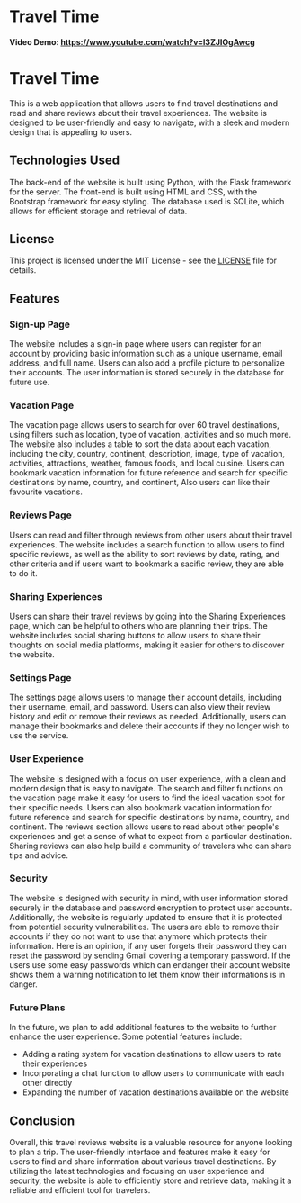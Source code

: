 # Travel Time

#### Video Demo:  https://www.youtube.com/watch?v=l3ZJIOgAwcg

# Travel Time

This is a web application that allows users to find travel destinations and read and share reviews about their travel experiences. The website is designed to be user-friendly and easy to navigate, with a sleek and modern design that is appealing to users.

## Technologies Used

The back-end of the website is built using Python, with the Flask framework for the server. The front-end is built using HTML and CSS, with the Bootstrap framework for easy styling. The database used is SQLite, which allows for efficient storage and retrieval of data.

## License

This project is licensed under the MIT License - see the [LICENSE](LICENSE) file for details.

## Features

### Sign-up Page

The website includes a sign-in page where users can register for an account by providing basic information such as a unique username, email address, and full name. Users can also add a profile picture to personalize their accounts. The user information is stored securely in the database for future use.

### Vacation Page

The vacation page allows users to search for over 60 travel destinations, using filters such as location, type of vacation, activities and so much more. The website also includes a table to sort the data about each vacation, including the city, country, continent, description, image, type of vacation, activities, attractions, weather, famous foods, and local cuisine. Users can bookmark vacation information for future reference and search for specific destinations by name, country, and continent, Also users can like their favourite vacations.

### Reviews Page

Users can read and filter through reviews from other users about their travel experiences. The website includes a search function to allow users to find specific reviews, as well as the ability to sort reviews by date, rating, and other criteria and if users want to bookmark a sacific review, they are able to do it.

### Sharing Experiences

Users can share their travel reviews by going into the Sharing Experiences page, which can be helpful to others who are planning their trips. The website includes social sharing buttons to allow users to share their thoughts on social media platforms, making it easier for others to discover the website.

### Settings Page

The settings page allows users to manage their account details, including their username, email, and password. Users can also view their review history and edit or remove their reviews as needed. Additionally, users can manage their bookmarks and delete their accounts if they no longer wish to use the service.

### User Experience

The website is designed with a focus on user experience, with a clean and modern design that is easy to navigate. The search and filter functions on the vacation page make it easy for users to find the ideal vacation spot for their specific needs. Users can also bookmark vacation information for future reference and search for specific destinations by name, country, and continent. The reviews section allows users to read about other people's experiences and get a sense of what to expect from a particular destination. Sharing reviews can also help build a community of travelers who can share tips and advice.

### Security

The website is designed with security in mind, with user information stored securely in the database and password encryption to protect user accounts. Additionally, the website is regularly updated to ensure that it is protected from potential security vulnerabilities.
The users are able to remove their accounts if they do not want to use that anymore which protects their information.
Here is an opinion, if any user forgets their password they can reset the password by sending Gmail covering a temporary password.
If the users use some easy passwords which can endanger their account website shows them a warning notification to let them know their informations is in danger.

### Future Plans

In the future, we plan to add additional features to the website to further enhance the user experience. Some potential features include:

- Adding a rating system for vacation destinations to allow users to rate their experiences
- Incorporating a chat function to allow users to communicate with each other directly
- Expanding the number of vacation destinations available on the website

## Conclusion

Overall, this travel reviews website is a valuable resource for anyone looking to plan a trip. The user-friendly interface and features make it easy for users to find and share information about various travel destinations. By utilizing the latest technologies and focusing on user experience and security, the website is able to efficiently store and retrieve data, making it a reliable and efficient tool for travelers.
